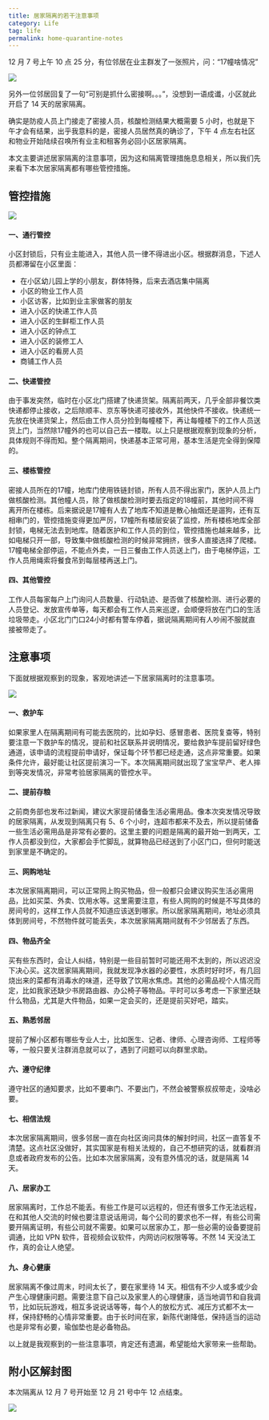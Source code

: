 ```yaml
---
title: 居家隔离的若干注意事项
category: Life
tag: life
permalink: home-quarantine-notes
---
```


12 月 7 号上午 10 点 25 分，有位邻居在业主群发了一张照片，问：“17幢啥情况”

![](/public/images/home-quarantine/1.jpg)

另外一位邻居回复了一句“可别是抓什么密接啊。。。”，没想到一语成谶，小区就此开启了 14 天的居家隔离。

确实是防疫人员上门接走了密接人员，核酸检测结果大概需要 5 小时，也就是下午才会有结果，出乎我意料的是，密接人员居然真的确诊了，下午 4 点左右社区和物业开始陆续召唤所有业主和租客务必回小区居家隔离。

本文主要讲述居家隔离的注意事项，因为这和隔离管理措施息息相关，所以我们先来看下本次居家隔离都有哪些管控措施。

## 管控措施

![](/public/images/home-quarantine/2.jpg)

#### 一、通行管控
小区封锁后，只有业主能进入，其他人员一律不得进出小区。根据群消息，下述人员都滞留在小区里面：

- 在小区幼儿园上学的小朋友，群体特殊，后来去酒店集中隔离
- 小区的物业工作人员
- 小区访客，比如到业主家做客的朋友
- 进入小区的快递工作人员
- 进入小区的生鲜柜工作人员
- 进入小区的钟点工
- 进入小区的装修工人
- 进入小区的看房人员
- 商铺工作人员

#### 二、快递管控
由于事发突然，临时在小区北门搭建了快递货架。隔离前两天，几乎全部非餐饮类快递都停止接收，之后除顺丰、京东等快递可接收外，其他快件不接收。快递统一先放在快递货架上，然后由工作人员分捡到每幢楼下，再让每幢楼下的工作人员送货上门，当然除17幢外的也可以自己去一楼取。以上只是根据观察到现象的分析，具体规则不得而知。整个隔离期间，快递基本正常可用，基本生活是完全得到保障的。

#### 三、楼栋管控
密接人员所在的17幢，地库门使用铁链封锁，所有人员不得出家门，医护人员上门做核酸检测。其他幢人员，除了做核酸检测时要去指定的18幢前，其他时间不得离开所在楼栋。后来据说是17幢有人去了地库不知道是散心抽烟还是遛狗，还有互相串门的，管控措施变得更加严厉，17幢所有楼层安装了监控，所有楼栋地库全部封锁，电梯无法去到地库。随着医护和工作人员的到位，管控措施也越来越多，比如电梯只开一部，导致集中做核酸检测的时候非常拥挤，很多人直接选择了爬楼。17幢电梯全部停运，不能点外卖，一日三餐由工作人员送上门，由于电梯停运，工作人员用绳索将餐食吊到每层楼再送上门。

#### 四、其他管控
工作人员每家每户上门询问人员数量、行动轨迹、是否做了核酸检测、进行必要的人员登记、发放宣传单等，每天都会有工作人员来巡逻，会顺便将放在门口的生活垃圾带走。小区北门门口24小时都有警车停着，据说隔离期间有人吵闹不服就直接被带走了。


## 注意事项

下面就根据观察到的现象，客观地讲述一下居家隔离时的注意事项。

![](/public/images/home-quarantine/3.jpg)

#### 一、救护车
如果家里人在隔离期间有可能去医院的，比如孕妇、感冒患者、医院复查等，特别要注意一下救护车的情况，提前和社区联系并说明情况，要给救护车提前留好绿色通道，该申请的流程提前申请好，保证每个环节都已经走通，这点非常重要。如果条件允许，最好能让社区提前演习一下。本次隔离期间就出现了宝宝早产、老人摔到等突发情况，非常考验居家隔离的管控水平。

#### 二、提前存粮
之前商务部也发布过新闻，建议大家提前储备生活必需用品。像本次突发情况导致的居家隔离，从发现到隔离只有 5、6 个小时，连超市都来不及去，所以提前储备一些生活必需用品是非常有必要的。这里主要的问题是隔离的最开始一到两天，工作人员都没到位，大家都会手忙脚乱，就算物品已经送到了小区门口，但何时能送到家里是不确定的。

#### 三、网购地址
本次居家隔离期间，可以正常网上购买物品，但一般都只会建议购买生活必需用品，比如买菜、外卖、饮用水等。这里需要注意，有些人网购的时候是不写具体的房间号的，这样工作人员就不知道应该送到哪家。所以居家隔离期间，地址必须具体到房间号，不然物件就可能丢失，本次居家隔离期间就有不少邻居丢了东西。

#### 四、物品齐全
买有些东西时，会让人纠结，特别是一些目前暂时可能还用不太到的，所以迟迟没下决心买。这次居家隔离期间，我就发现净水器的必要性，水质时好时坏，有几回烧出来的菜都有消毒水的味道，还导致了饮用水焦虑。其他的必需品视个人情况而定，比如我家还缺少书房路由器、办公椅子等物品。平时可以多考虑一下家里还缺什么物品，尤其是大件物品，如果一定会买的，还是提前买好吧，踏实。

#### 五、熟悉邻居
提前了解小区都有哪些专业人士，比如医生、记者、律师、心理咨询师、工程师等等，一般只要关注群消息就可以了，遇到了问题可以向群里求助。

#### 六、遵守纪律
遵守社区的通知要求，比如不要串门、不要出门，不然会被警察叔叔带走，没啥必要。

#### 七、相信法规
本次居家隔离期间，很多邻居一直在向社区询问具体的解封时间，社区一直答复不清楚。这点社区没做好，其实国家是有相关法规的，自己不想研究的话，就看群消息或者政府发布的公告。比如本次居家隔离，没有意外情况的话，就是隔离 14 天。

#### 八、居家办工
居家隔离时，工作总不能丢。有些工作是可以远程的，但还有很多工作无法远程，在和其他人交流的时候也要注意说话用词，每个公司的要求也不一样，有些公司需要开隔离证明，有些公司就不需要。如果可以居家办工，那一些必需的设备要提前调通，比如 VPN 软件，音视频会议软件，内网访问权限等等。不然 14 天没法工作，真的会让人绝望。

#### 九、身心健康
居家隔离不像过周末，时间太长了，要在家里待 14 天。相信有不少人或多或少会产生心理健康问题。需要注意下自己以及家里人的心理健康，适当地调节和自我调节，比如玩玩游戏，相互多说说话等等，每个人的放松方式、减压方式都不太一样，保持舒畅的心情非常重要。由于长时间在家，新陈代谢降低，保持适当的运动也是非常有必要，瑜伽垫也是必备物品。

以上就是我观察到的一些注意事项，肯定还有遗漏，希望能给大家带来一些帮助。

## 附小区解封图

本次隔离从 12 月 7 号开始至 12 月 21 号中午 12 点结束。

![](/public/images/home-quarantine/4.jpg)
